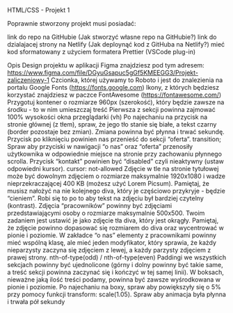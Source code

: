 HTML/CSS - Projekt 1

Poprawnie stworzony projekt musi posiadać:

link do repo na GitHubie (Jak stworzyć własne repo na GitHubie?)
link do dzialajacej strony na Netlify (Jak deploynąć kod z GitHuba na Netlify?)
mieć kod sformatowany z użyciem formatera Prettier (VSCode plug-in)

Opis
Design projektu w aplikacji Figma znajdziesz pod tym adresem: https://www.figma.com/file/DGyuGsapuc5gGf5KMEEGG3/Projekt-zaliczeniowy-1
Czcionka, której używamy to Roboto i jest do znalezienia na portalu Google Fonts (https://fonts.google.com)
Ikony, z których będziesz korzystać znajdziesz w paczce FontAwesome (https://fontawesome.com/)
Przygotuj kontener o rozmiarze 960px (szerokość), który będzie zawsze na środku - to w nim umieszczaj treść
Pierwsza z sekcji powinna zajmować 100% wysokości okna przeglądarki (vh)
Po najechaniu na przycisk na stronie głównej (z tłem), spraw, że jego tło stanie się białe, a tekst czarny (border pozostaje bez zmian). Zmiana powinna być płynna i trwać sekundę. Przycisk po kliknięciu powinien nas przenieść do sekcji “oferta”. transition;
Spraw aby przyciski w nawigacji “o nas” oraz “oferta” przenosiły użytkownika w odpowiednie miejsce na stronie przy zachowaniu płynnego scrolla. Przycisk “kontakt” powinien być “disabled” czyli nieaktywny (ustaw odpowiedni kursor). cursor: not-allowed
Zdjęcie w tle na stronie tytułowej może być dowolnym zdjęciem o rozmiarze maksymalnie 1920x1080 i wadze nieprzekraczającej 400 KB (możesz użyć Lorem Picsum). Pamiętaj, że musisz nałożyć na nie kolejnego diva, który je częściowo przykryje - będzie “cieniem”. Robi się to po to aby tekst na zdjęciu był bardziej czytelny (kontrast).
Zdjęcia “pracowników” powinny być zdjęciami przedstawiającymi osoby o rozmiarze maksymalnie 500x500. Twoim zadaniem jest ustawić je jako zdjęcie tła diva, który jest okrągły. Pamiętaj, że zdjęcie powinno dopasować się rozmiarem do diva oraz wycentrować w pionie i poziomie.
W zakładce “o nas” elementy z pracownikami powinny mieć wspólną klasę, ale mieć jeden modyfikator, który sprawia, że każdy nieparzysty zaczyna się zdjęciem z lewej, a każdy parzysty zdjęciem z prawej strony. nth-of-type(odd) / nth-of-type(even)
Paddingi we wszystkich sekcjach powinny być ujednolicone (górny i dolny powinny być takie same, a treść sekcji powinna zaczynać się i kończyć w tej samej linii).
W boksach, nieważne jaką ilość treści podamy, powinna być zawsze wyśrodkowana w pionie i poziomie.
Po najechaniu na boxy, spraw aby powiększyły się o 5% przy pomocy funkcji transform: scale(1.05). Spraw aby animacja była płynna i trwała pół sekundy
